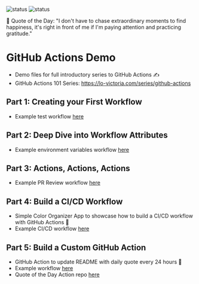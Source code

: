 ![status](https://github.com/victoria-lo/github-action-demo/actions/workflows/ci-cd.yml/badge.svg)
![status](https://github.com/victoria-lo/github-action-demo/actions/workflows/qotd.yml/badge.svg)

<!-- start quote -->
💬 Quote of the Day: "I don't have to chase extraordinary moments to find happiness, it's right in front of me if I'm paying attention and practicing gratitude."
<!-- end quote -->

# GitHub Actions Demo
- Demo files for full introductory series to GitHub Actions ✍️
- GitHub Actions 101 Series: https://lo-victoria.com/series/github-actions

## Part 1: Creating your First Workflow
- Example test workflow [here](https://github.com/victoria-lo/github-action-demo/blob/main/.github/workflows/test.yml)

## Part 2: Deep Dive into Workflow Attributes
- Example environment variables workflow [here](https://github.com/victoria-lo/github-action-demo/blob/main/.github/workflows/env_tutorial.yml)

## Part 3: Actions, Actions, Actions
- Example PR Review workflow [here](https://github.com/victoria-lo/github-action-demo/blob/main/.github/workflows/PR_action_example.yml)

## Part 4: Build a CI/CD Workflow
- Simple Color Organizer App to showcase how to build a CI/CD workflow with GitHub Actions 🎨
- Example CI/CD workflow [here](https://github.com/victoria-lo/github-action-demo/blob/main/.github/workflows/ci-cd.yml)

## Part 5: Build a Custom GitHub Action
- GitHub Action to update README with daily quote every 24 hours 💬
- Example workflow [here](https://github.com/victoria-lo/github-action-demo/blob/main/.github/workflows/qotd.yml)
- Quote of the Day Action repo [here](https://github.com/victoria-lo/qotd-github-action)
